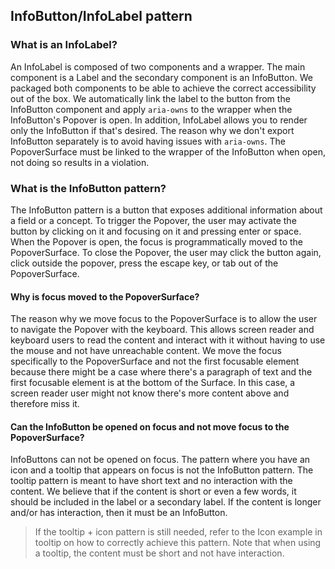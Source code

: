 ## InfoButton/InfoLabel pattern

### What is an InfoLabel?

An InfoLabel is composed of two components and a wrapper. The main component is a Label and the secondary component is an InfoButton.
We packaged both components to be able to achieve the correct accessibility out of the box. We automatically link the label to the
button from the InfoButton component and apply `aria-owns` to the wrapper when the InfoButton's Popover is open. In addition, InfoLabel
allows you to render only the InfoButton if that's desired. The reason why we don't export InfoButton separately is to avoid having
issues with `aria-owns`. The PopoverSurface must be linked to the wrapper of the InfoButton when open, not doing so results in a
violation.

### What is the InfoButton pattern?

The InfoButton pattern is a button that exposes additional information about a field or a concept. To trigger the Popover, the user may
activate the button by clicking on it and focusing on it and pressing enter or space. When the Popover is open, the focus is programmatically moved
to the PopoverSurface. To close the Popover, the user may click the button again, click outside the popover, press the escape key, or tab out of
the PopoverSurface.

#### Why is focus moved to the PopoverSurface?

The reason why we move focus to the PopoverSurface is to allow the user to navigate the Popover with the keyboard. This allows screen reader and keyboard
users to read the content and interact with it without having to use the mouse and not have unreachable content. We move the focus specifically to the
PopoverSurface and not the first focusable element because there might be a case where there's a paragraph of text and the first focusable element is at the
bottom of the Surface. In this case, a screen reader user might not know there's more content above and therefore miss it.

#### Can the InfoButton be opened on focus and not move focus to the PopoverSurface?

InfoButtons can not be opened on focus. The pattern where you have an icon and a tooltip that appears on focus is not the InfoButton pattern. The tooltip
pattern is meant to have short text and no interaction with the content. We believe that if the content is short or even a few words, it should be included
in the label or a secondary label. If the content is longer and/or has interaction, then it must be an InfoButton.

> If the tooltip + icon pattern is still needed, refer to the Icon example in tooltip on how to correctly achieve this pattern. Note that when using a
> tooltip, the content must be short and not have interaction.
